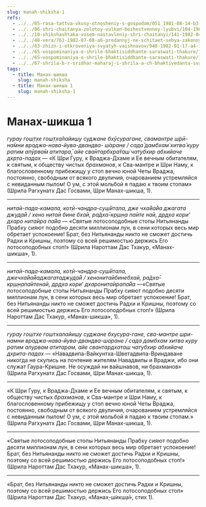 ```yaml
---
slug: manah-shiksha-1
refs:
  - ../../05-rasa-tattva-vkusy-otnosheniy-s-gospodom/051_1981-08-14-b3-c1_sridharmj_madhura-rasa-iznachalnaja_i_osnovopolagajushhaja.md
  - ../../06-shri-chaitanya-zolotoy-vulkan-bozhestvennoy-lyubvi/104-1982-01-24-b1-velikaya-milost-svyatyh-stop-shri-gaurangi.md
  - ../../10-shikshashtaka-vosem-nastavleniy-shri-chaitanyi/141-1982-04-27-b2-c1-kommentarii-ko-vtoromu-tretemu-i-chetvertomu-stiham-shikshashtaki.md
  - ../../48-vera/761-1982-07-08-a6-predannyj-ne-schitaet-sebya-zakonnym-obladatelem-sokrovishh-mira-very.md
  - ../../63-zhizn-i-otkroveniya-svyatyh-vaishnavov/940-1982-01-17-a4-istoriya-achyutanandy-o-synovyah-advajty-achari.md
  - ../../65-vospominaniya-o-shrile-bhaktisiddhante-saraswati-thakure/1013-1981-08-12-d2-shrila-sarasvati-thakur-o-brahmanah-i-vajshnavah.md
  - ../../65-vospominaniya-o-shrile-bhaktisiddhante-saraswati-thakure/1032-1982-01-01-b1-sokrovennoe-ya-sarasvati-thakura.md
  - ../../67-shrila-b-r-sridhar-maharaj-i-shrila-a-ch-bhaktivedanta-svami-prabhupada/1077-1981-08-18-c2-1-rasprostraniteli-milosti-shri-chajtani.md
tags:
  - title: Манах-шикша
    slug: manah-shiksha
  - title: Манах-шикша 1
    slug: manah-shiksha-1
---
```


# Манах-шикша 1

*гурау гош̣т̣хе гош̣т̣ха̄лайиш̣у суджане бхӯсурагане, свамантре ш́рӣ-на̄мни враджа-нава-йува-двандва- ш́аран̣е / сада̄ дамбхам̇ хитва̄ куру ратим апӯрва̄м атитара̄, айе сва̄нтарбхра̄таш́ чат̣убхир абхийаче дхр̣та-падах̣* — «К Шри Гуру, к Враджа-Дхаме и Ее вечным обитателям, к святым, к обществу чистых *брахманов*, к Сва-мантре и Шри Наму, к благословенному прибежищу у стоп вечно юной Четы Враджа, постоянно, свободным от всякого двуличия, очарованием устремляйся с невиданным пылом! О ум, с этой мольбой я падаю к твоим стопам» (Шрила Рагхунатх Дас Госвами, Шри Манах-шикша, 1).

---

*нита̄и-пада-камала, кот̣ӣ-чандра-суш́ӣтала, дже чха̄йа̄йа джагата джуд̣а̄й / хено нита̄и бине бха̄и, ра̄дха̄-кр̣ш̣н̣а па̄ите на̄и, др̣д̣ха кори’ дхаро нита̄ира па̄йа* — «Святые лотосоподобные стопы Нитьянанды Прабху сияют подобно десяти миллионам лун, в сени которых весь мир обретает успокоение! Брат, без Нитьянанды никто не сможет достичь Радхи и Кришны, поэтому со всей решимостью держись Его лотосоподобных стоп!» (Шрила Нароттам Дас Тхакур, «Манах-шикша», 1).

---

*нита̄и-пада-камала, кот̣ӣ-чандра-суш́ӣтала, джечха̄йа̄йаджагатаджуд̣а̄й / хенонита̄ибинебха̄и, ра̄дха̄-кр̣ш̣н̣апа̄итена̄и, др̣д̣ха кори’ дхаронита̄ирапа̄йа* —«Святые лотосоподобные стопы Нитьянанды Прабху сияют подобно десяти миллионам лун, в сени которых весь мир обретает успокоение! Брат, без Нитьянанды никто не сможет достичь Радхи и Кришны, поэтому со всей решимостью держись Его лотосоподобных стоп!» (Шрила Нароттам Дас Тхакур, «Манах-шикша», 1).

---

*гурау гоштхе гоштхалайишу суджане бхусура-гане, сва-мантре шри-намни враджа-нава-йува-двандва-шаране / сада дамбхам хитва куру ратим апурвам атитарам, айе свантардхаташ чатубхир абхийаче дхрита-падах* — «Навадвипа-Вайкунтха-Шветадвипа-Вриндаване никогда не скупись на почтение жителям Навадвипы и Враджи, ибо они служат Гаура-Кришне. Не осуждай ни вайшнавов, ни брахманов» (Шрила Рагхунатх Дас Госвами, Шри Манах-шикша, 1).

---

«К Шри Гуру, к Враджа-Дхаме и Ее вечным обитателям, к святым, к обществу чистых *брахманов*, к Сва-мантре и Шри Наму, к благословенному прибежищу у стоп вечно юной Четы Враджа, постоянно, свободным от всякого двуличия, очарованием устремляйся с невиданным пылом! О ум, с этой мольбой я падаю к твоим стопам.» (Шрила Рагхунатх Дас Госвами, Шри Манах-шикша, 1).

---

«Святые лотосоподобные стопы Нитьянанды Прабху сияют подобно десяти миллионам лун, в сени которых весь мир обретает успокоение! Брат, без Нитьянанды никто не сможет достичь Радхи и Кришны, поэтому со всей решимостью держись Его лотосоподобных стоп!» (Шрила Нароттам Дас Тхакур, «Манах-шикша», 1).

---

«Брат, без Нитьянанды никто не сможет достичь Радхи и Кришны, поэтому со всей решимостью держись Его лотосоподобных стоп» (Шрила Нароттам Дас Тхакур, «Манах̣-ш́икш̣а̄», стих 1).
